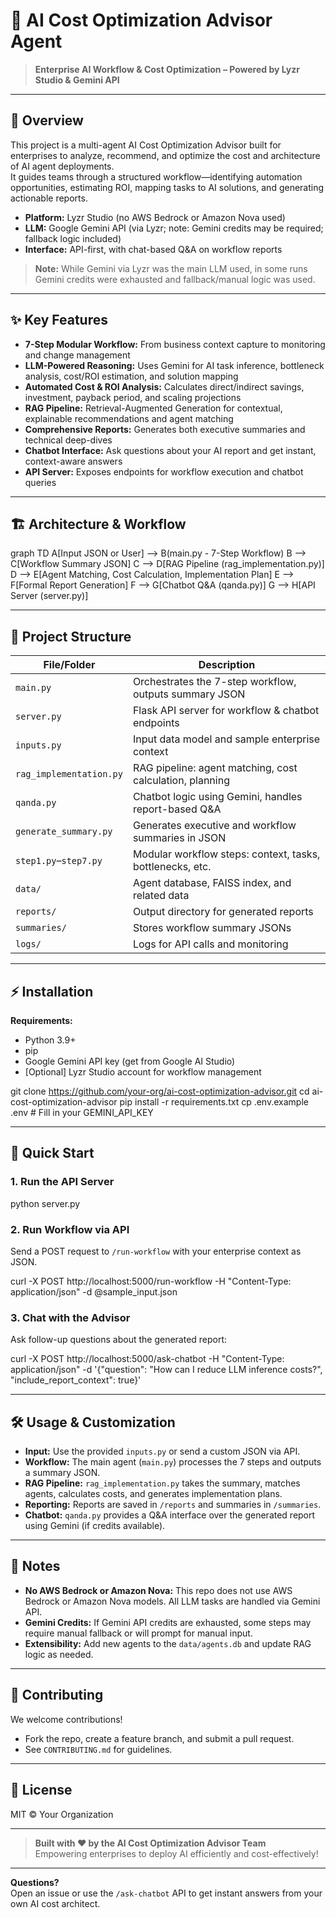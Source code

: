 # 🦾 AI Cost Optimization Advisor Agent

> **Enterprise AI Workflow & Cost Optimization – Powered by Lyzr Studio & Gemini API**

---

## 🚀 Overview

This project is a multi-agent AI Cost Optimization Advisor built for enterprises to analyze, recommend, and optimize the cost and architecture of AI agent deployments.  
It guides teams through a structured workflow—identifying automation opportunities, estimating ROI, mapping tasks to AI solutions, and generating actionable reports.

- **Platform:** Lyzr Studio (no AWS Bedrock or Amazon Nova used)
- **LLM:** Google Gemini API (via Lyzr; note: Gemini credits may be required; fallback logic included)
- **Interface:** API-first, with chat-based Q&A on workflow reports

> **Note:** While Gemini via Lyzr was the main LLM used, in some runs Gemini credits were exhausted and fallback/manual logic was used.

---

## ✨ Key Features

- **7-Step Modular Workflow:** From business context capture to monitoring and change management
- **LLM-Powered Reasoning:** Uses Gemini for AI task inference, bottleneck analysis, cost/ROI estimation, and solution mapping
- **Automated Cost & ROI Analysis:** Calculates direct/indirect savings, investment, payback period, and scaling projections
- **RAG Pipeline:** Retrieval-Augmented Generation for contextual, explainable recommendations and agent matching
- **Comprehensive Reports:** Generates both executive summaries and technical deep-dives
- **Chatbot Interface:** Ask questions about your AI report and get instant, context-aware answers
- **API Server:** Exposes endpoints for workflow execution and chatbot queries

---

## 🏗️ Architecture & Workflow

graph TD
A[Input JSON or User] --> B(main.py - 7-Step Workflow)
B --> C[Workflow Summary JSON]
C --> D[RAG Pipeline (rag_implementation.py)]
D --> E[Agent Matching, Cost Calculation, Implementation Plan]
E --> F[Formal Report Generation]
F --> G[Chatbot Q&A (qanda.py)]
G --> H[API Server (server.py)]


---

## 📂 Project Structure

| File/Folder              | Description                                                  |
|--------------------------|--------------------------------------------------------------|
| `main.py`                | Orchestrates the 7-step workflow, outputs summary JSON       |
| `server.py`              | Flask API server for workflow & chatbot endpoints            |
| `inputs.py`              | Input data model and sample enterprise context               |
| `rag_implementation.py`  | RAG pipeline: agent matching, cost calculation, planning     |
| `qanda.py`               | Chatbot logic using Gemini, handles report-based Q&A         |
| `generate_summary.py`    | Generates executive and workflow summaries in JSON           |
| `step1.py`–`step7.py`    | Modular workflow steps: context, tasks, bottlenecks, etc.    |
| `data/`                  | Agent database, FAISS index, and related data               |
| `reports/`               | Output directory for generated reports                       |
| `summaries/`             | Stores workflow summary JSONs                                |
| `logs/`                  | Logs for API calls and monitoring                           |

---

## ⚡ Installation

**Requirements:**
- Python 3.9+
- pip
- Google Gemini API key (get from Google AI Studio)
- [Optional] Lyzr Studio account for workflow management

git clone https://github.com/your-org/ai-cost-optimization-advisor.git
cd ai-cost-optimization-advisor
pip install -r requirements.txt
cp .env.example .env # Fill in your GEMINI_API_KEY



---

## 🏁 Quick Start

### 1. Run the API Server

python server.py

### 2. Run Workflow via API

Send a POST request to `/run-workflow` with your enterprise context as JSON.

curl -X POST http://localhost:5000/run-workflow
-H "Content-Type: application/json"
-d @sample_input.json

### 3. Chat with the Advisor

Ask follow-up questions about the generated report:

curl -X POST http://localhost:5000/ask-chatbot
-H "Content-Type: application/json"
-d '{"question": "How can I reduce LLM inference costs?", "include_report_context": true}'

---

## 🛠️ Usage & Customization

- **Input:** Use the provided `inputs.py` or send a custom JSON via API.
- **Workflow:** The main agent (`main.py`) processes the 7 steps and outputs a summary JSON.
- **RAG Pipeline:** `rag_implementation.py` takes the summary, matches agents, calculates costs, and generates implementation plans.
- **Reporting:** Reports are saved in `/reports` and summaries in `/summaries`.
- **Chatbot:** `qanda.py` provides a Q&A interface over the generated report using Gemini (if credits available).

---

## 📝 Notes

- **No AWS Bedrock or Amazon Nova:** This repo does not use AWS Bedrock or Amazon Nova models. All LLM tasks are handled via Gemini API.
- **Gemini Credits:** If Gemini API credits are exhausted, some steps may require manual fallback or will prompt for manual input.
- **Extensibility:** Add new agents to the `data/agents.db` and update RAG logic as needed.

---

## 🤝 Contributing

We welcome contributions!  
- Fork the repo, create a feature branch, and submit a pull request.
- See `CONTRIBUTING.md` for guidelines.

---

## 📄 License

MIT © Your Organization

---

> **Built with ❤️ by the AI Cost Optimization Advisor Team**  
> Empowering enterprises to deploy AI efficiently and cost-effectively!

---

**Questions?**  
Open an issue or use the `/ask-chatbot` API to get instant answers from your own AI cost architect.
